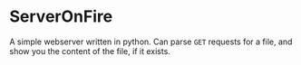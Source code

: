 # ServerOnFire

A simple webserver written in python. Can parse `GET` requests for a file, and show you the content of the file, if it exists.

